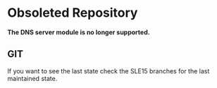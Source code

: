 Obsoleted Repository
====================

**The DNS server module is no longer supported.**


GIT
---

If you want to see the last state check the SLE15 branches for the last maintained state.
